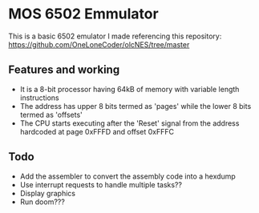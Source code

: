 # MOS 6502 Emmulator

This is a basic 6502 emulator I made referencing this repository: https://github.com/OneLoneCoder/olcNES/tree/master

## Features and working
- It is a 8-bit processor having 64kB of memory with variable length instructions
- The address has upper 8 bits termed as 'pages' while the lower 8 bits termed as 'offsets' 
- The CPU starts executing after the 'Reset' signal from the address hardcoded at page 0xFFFD and offset 0xFFFC

## Todo 
- Add the assembler to convert the assembly code into a hexdump
- Use interrupt requests to handle multiple tasks??
- Display graphics
- Run doom???
